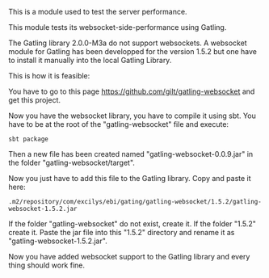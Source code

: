This is a module used to test the server performance.

This module tests its websocket-side-performance using Gatling.

The Gatling library 2.0.0-M3a do not support websockets.
A websocket module for Gatling has been developped for the version 1.5.2 but one
have to install it manually into the local Gatling Library.

This is how it is feasible:

You have to go to this page https://github.com/gilt/gatling-websocket and get this project.

Now you have the websocket library, you have to compile it using sbt.
You have to be at the root of the "gatling-websocket" file and execute:

    sbt package

Then a new file has been created named "gatling-websocket-0.0.9.jar" in the folder "gatling-websocket/target".

Now you just have to add this file to the Gatling library. Copy and paste it here:

    .m2/repository/com/excilys/ebi/gating/gatling-websocket/1.5.2/gatling-websocket-1.5.2.jar

If the folder "gatling-websocket" do not exist, create it.
If the folder "1.5.2" create it.
Paste the jar file into this "1.5.2" directory and rename it as "gatling-websocket-1.5.2.jar".

Now you have added websocket support to the Gatling library and every thing should work fine.